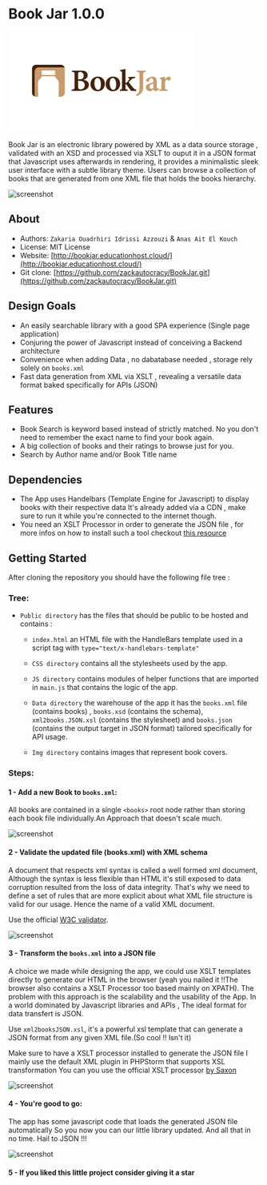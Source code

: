 Book Jar 1.0.0
==============

<img width="370" height="200" src="public/img/large_Book-Jar.png" alt="Book Jar logo">


Book Jar is an electronic library powered by XML as a data source storage , validated with an XSD and processed via XSLT to ouput it in a JSON format that Javascript uses afterwards in rendering, it provides a minimalistic sleek
user interface with a subtle library theme. Users can browse a collection of books that are generated from one
XML file that holds the books hierarchy.

![screenshot](https://i.imgur.com/KVuAW2n.jpg)

## About
 - Authors: `Zakaria Ouadrhiri Idrissi Azzouzi` & `Anas Ait El Kouch`
 - License: MIT License
 - Website: [http://bookjar.educationhost.cloud/](http://bookjar.educationhost.cloud/)
 - Git clone: [https://github.com/zackautocracy/BookJar.git](https://github.com/zackautocracy/BookJar.git)

## Design Goals
- An easily searchable library with a good SPA experience (Single page application)
- Conjuring the power of Javascript instead of conceiving a Backend architecture
- Convenience when adding Data , no dabatabase needed , storage rely solely on `books.xml`
- Fast data generation from XML via XSLT , revealing a versatile data format baked specifically for APIs (JSON)

## Features
- Book Search is keyword based instead of strictly matched. No you don't need to remember the exact name to find your book again.
- A big collection of books and their ratings to browse just for you.
- Search by Author name and/or Book Title name

## Dependencies

- The App uses Handelbars (Template Engine for Javascript) to display books with their respective data
  It's already added via a CDN , make sure to run it while you're connected to the internet though.
- You need an XSLT Processor in order to generate the JSON file , for more infos on how to install
  such a tool checkout [this resource](http://saxon.sourceforge.net/)

## Getting Started

After cloning the repository you should have the following file tree :

### Tree:
- `Public directory` has the files that should be public to be hosted and contains :
   - `index.html` an HTML file with the HandleBars template used in a script tag with `type="text/x-handlebars-template"`

   - `CSS directory` contains all the stylesheets used by the app.
   - `JS directory` contains modules of helper functions that are imported in `main.js` that contains the logic of the app.
   - `Data directory` the warehouse of the app it has the `books.xml` file (contains books) , `books.xsd` (contains the schema),
  `xml2books.JSON.xsl` (contains the stylesheet) and `books.json` (contains the output target in JSON format) tailored specifically for API usage.
   - `Img directory` contains images that represent book covers.


### Steps:

#### 1 - Add a new Book to `books.xml`:
All books are contained in a single `<books>` root node rather than storing
each book file individually.An Approach that doesn't scale much.

![screenshot](https://i.imgur.com/ws5ZDte.png)

#### 2 - Validate the updated file (books.xml) with XML schema
A document that respects xml syntax is called a well formed xml document,
Although the syntax is less flexible than HTML it's still exposed to data
corruption resulted from the loss of data integrity. That's why we need to
define a set of rules that are more explicit about what XML file
structure is valid for our usage. Hence the name of a valid XML document.

Use the official [W3C validator](http://www.utilities-online.info/xsdvalidation/).

![screenshot](https://i.imgur.com/aO6Vej9.png)

#### 3 - Transform the `books.xml` into a JSON file
A choice we made while designing the app, we could use XSLT templates directly
to generate our HTML in the browser (yeah you nailed it !!The browser also contains a XSLT Processor
too based mainly on XPATH). The problem with this approach is the scalability and the usability
of the App. In a world dominated by Javascript libraries and APIs , The ideal format
for data transfert is JSON.

Use `xml2booksJSON.xsl`, it's a powerful xsl template that can generate
a JSON format from any given XML file.(So cool !! Isn't it)

Make sure to have a XSLT processor installed to generate the JSON file
I mainly use the default XML plugin in PHPStorm that supports XSL transformation
You can you use the official XSLT processor [by Saxon](http://saxon.sourceforge.net/)


![screenshot](https://i.imgur.com/P1xJL3Y.png)

#### 4 - You're good to go:
The app has some javascript code that loads the generated JSON file automatically
So you now you can our little library updated.
And all that in no time. Hail to JSON !!!

![screenshot](https://i.imgur.com/0Yp2AUx.jpg)

#### 5 - If you liked this little project consider giving it a star
